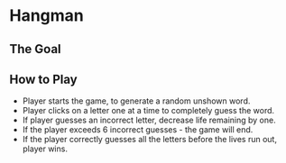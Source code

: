 # Hangman 

## The Goal

## How to Play 
* Player starts the game, to generate a random unshown word. 
* Player clicks on a letter one at a time to completely guess the word. 
* If player guesses an incorrect letter, decrease life remaining by one. 
* If the player exceeds 6 incorrect guesses - the game will end. 
* If the player correctly guesses all the letters before the lives run out, player wins. 

